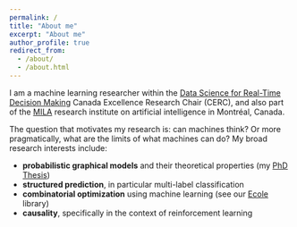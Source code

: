 ```yaml
---
permalink: /
title: "About me"
excerpt: "About me"
author_profile: true
redirect_from: 
  - /about/
  - /about.html
---
```


I am a machine learning researcher within the [Data Science for Real-Time Decision Making](http://cerc-datascience.polymtl.ca) Canada Excellence Research Chair (CERC), and also part of the [MILA](https://mila.quebec/mila/) research institute on artificial intelligence in Montréal, Canada.

The question that motivates my research is: can machines think? Or more pragmatically, what are the limits of what machines can do? My broad research interests include:
- **probabilistic graphical models** and their theoretical properties (my [PhD Thesis](https://tel.archives-ouvertes.fr/tel-01442613/document))
- **structured prediction**, in particular multi-label classification
- **combinatorial optimization** using machine learning (see our [Ecole](https://www.ecole.ai/) library)
- **causality**, specifically in the context of reinforcement learning
